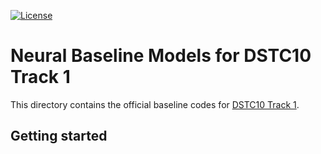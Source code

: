 [![License](https://img.shields.io/badge/License-Apache%202.0-blue.svg)](https://opensource.org/licenses/Apache-2.0)

# Neural Baseline Models for DSTC10 Track 1

This directory contains the official baseline codes for [DSTC10 Track 1](../README.md). 

## Getting started 

